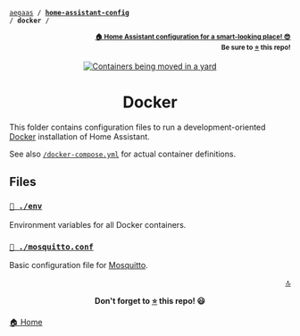 <!-- Header -->
[link-profile]:https://github.com/aegaas
[link-repo]:https://github.com/aegaas/home-assistant-config

<a name="top"></a>
<code>[aegaas][link-profile] / **[home-assistant-config][link-repo]** / **docker** /</code>

<p align="right"><sub><strong><a href="https://github.com/aegaas/home-assistant-config">🏠 Home Assistant configuration for a smart-looking place! 😎</a><br>Be sure to <a href="#" title="star">⭐️</a> this repo!</strong></sub></p>

<!-- Hero -->
<figure>
    <div align="center">
        <a href="#docker" title="Docker"><img src="https://media.giphy.com/media/6AFldi5xJQYIo/giphy.gif" alt="Containers being moved in a yard"></a>
    </div>
</figure>

<h1 align="center">Docker</h1>

This folder contains configuration files to run a development-oriented [Docker](https://www.docker.com/) installation of Home Assistant.

See also [`/docker-compose.yml`](../docker-compose.yml) for actual container definitions.

## Files

### [`🌱 ./env`](env)

Environment variables for all Docker containers.

### [`💬 ./mosquitto.conf`](mosquitto.conf)

Basic configuration file for [Mosquitto](https://mosquitto.org/).

<!--
Footer starts.
-->
<p align="right"><a href="#top" title="Back to top">🔝</a></p>

<p align="center"><strong>Don't forget to <a href="#" title="star">⭐️</a> this repo! 😃</strong></p>

[🏠 Home][link-repo]
<!--
Footer ends.
-->
